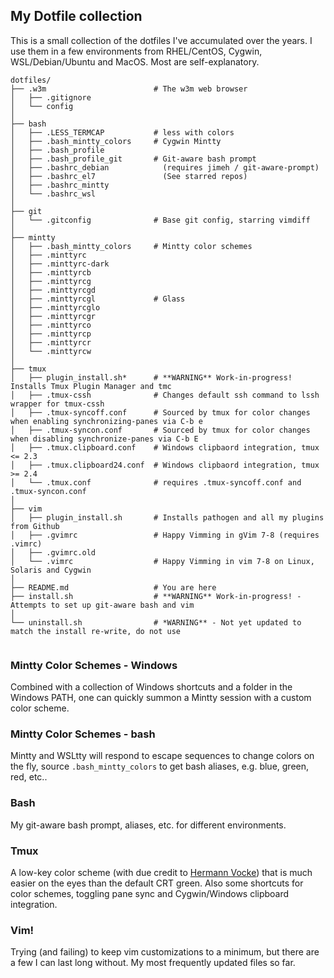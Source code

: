 ## My Dotfile collection ##

This is a small collection of the dotfiles I've accumulated over the
years. I use them in a few environments from RHEL/CentOS, Cygwin,
WSL/Debian/Ubuntu and MacOS. Most are self-explanatory.

```
dotfiles/
├── .w3m                        # The w3m web browser
│   ├── .gitignore
│   └── config
│
├── bash
│   ├── .LESS_TERMCAP           # less with colors
│   ├── .bash_mintty_colors     # Cygwin Mintty
│   ├── .bash_profile
│   ├── .bash_profile_git       # Git-aware bash prompt
│   ├── .bashrc_debian            (requires jimeh / git-aware-prompt)
│   ├── .bashrc_el7               (See starred repos)
│   ├── .bashrc_mintty
│   └── .bashrc_wsl
│
├── git
│   └── .gitconfig              # Base git config, starring vimdiff
│
├── mintty
│   ├── .bash_mintty_colors     # Mintty color schemes
│   ├── .minttyrc
│   ├── .minttyrc-dark
│   ├── .minttyrcb
│   ├── .minttyrcg
│   ├── .minttyrcgd
│   ├── .minttyrcgl             # Glass
│   ├── .minttyrcglo
│   ├── .minttyrcgr
│   ├── .minttyrco
│   ├── .minttyrcp
│   ├── .minttyrcr
│   └── .minttyrcw
│
├── tmux
│   ├── plugin_install.sh*      # **WARNING** Work-in-progress! Installs Tmux Plugin Manager and tmc
│   ├── .tmux-cssh              # Changes default ssh command to lssh wrapper for tmux-cssh
│   ├── .tmux-syncoff.conf      # Sourced by tmux for color changes when enabling synchronizing-panes via C-b e
│   ├── .tmux-syncon.conf       # Sourced by tmux for color changes when disabling synchronize-panes via C-b E
│   ├── .tmux.clipboard.conf    # Windows clipbaord integration, tmux <= 2.3
│   ├── .tmux.clipboard24.conf  # Windows clipbaord integration, tmux >= 2.4
│   └── .tmux.conf              # requires .tmux-syncoff.conf and .tmux-syncon.conf
│
├── vim
│   ├── plugin_install.sh       # Installs pathogen and all my plugins from Github
│   ├── .gvimrc                 # Happy Vimming in gVim 7-8 (requires .vimrc)
│   ├── .gvimrc.old
│   └── .vimrc                  # Happy Vimming in vim 7-8 on Linux, Solaris and Cygwin
│
├── README.md                   # You are here
├── install.sh                  # **WARNING** Work-in-progress! - Attempts to set up git-aware bash and vim
│
└── uninstall.sh                # *WARNING** - Not yet updated to match the install re-write, do not use


```

### Mintty Color Schemes - Windows ###

Combined with a collection of Windows shortcuts and a folder in the
Windows PATH, one can quickly summon a Mintty session with a custom
color scheme.

### Mintty Color Schemes - bash ###
Mintty and WSLtty will respond to escape sequences to change colors on
the fly, source `.bash_mintty_colors` to get bash aliases, e.g. blue,
green, red, etc..

### Bash ###
My git-aware bash prompt, aliases, etc. for different environments.

### Tmux ###
A low-key color scheme (with due credit to [Hermann
Vocke](http://www.hamvocke.com/blog/a-guide-to-customizing-your-tmux-conf))
that is much easier on the eyes than the default CRT green. Also some
shortcuts for color schemes, toggling pane sync and Cygwin/Windows
clipboard integration.

### Vim! ###
Trying (and failing) to keep vim customizations to a minimum, but there
are a few I can last long without. My most frequently updated files so
far.
